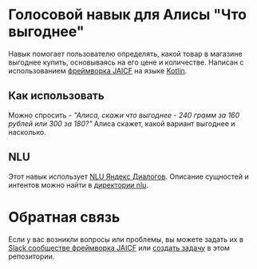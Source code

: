 # Голосовой навык для Алисы "Что выгоднее"

Навык помогает пользователю определять, какой товар в магазине выгоднее купить, основываясь на его цене и количестве.
Написан с использованием [фреймворка JAICF](https://github.com/just-ai/jaicf-kotlin/tree/master/channels/yandex-alice) на языке [Kotlin](https://kotlinlang.org).

## Как использовать

Можно спросить - _"Алиса, скажи что выгоднее - 240 грамм за 160 рублей или 300 за 180?"_
Алиса скажет, какой вариант выгоднее и насколько.

## NLU

Этот навык использует [NLU Яндекс Диалогов](https://yandex.ru/dev/dialogs/alice/doc/nlu-docpage/). Описание сущностей и интентов можно найти в [директории nlu](https://github.com/morfeusys/profit-skill/tree/master/nlu).

# Обратная связь

Если у вас возникли вопросы или проблемы, вы можете задать их в [Slack сообществе фреймворка JAICF](https://join.slack.com/t/jaicf/shared_invite/zt-clzasfyq-f4gv8hf3JHD4RmpMtrt0Aw) или [создать задачу](https://github.com/just-ai/alice-jaicf-template/issues) в этом репозитории.
